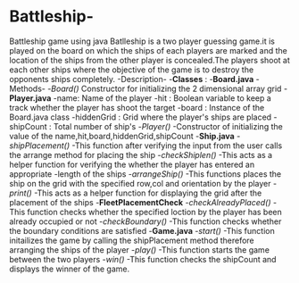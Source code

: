 # Battleship-
Battleship game using java
    Batlleship is a two player guessing game.it is played on the board on which the ships of each players are marked and 
    the location of the ships from the other player is concealed.The players shoot at each other ships where the objective of 
    the game is to destroy the opponents ships completely.
-Description-
    -**Classes** :
     -**Board.java**
         -Methods-
          -_Board()_
            Constructor for initializing the 2 dimensional array grid 
      -**Player.java**
            -name:        Name of the player 
            -hit :        Boolean variable to keep a track whether the player has shoot the target
            -board :      Instance  of the Board.java class
            -hiddenGrid : Grid where the player's ships are placed 
            -shipCount  : Total number of ship's 
            -_Player()_
                  -Constructor of initializing the value of the name,hit,board,hiddenGrid,shipCount
      -**Ship.java**
            -_shipPlacement()_
                  -This function after verifying the input from the user calls the arrange method for placing the ship
            -_checkShiplen()_
                 -This acts as a  helper function for verifying the whether the player has entered an appropriate 
                 -length of the ships
            -_arrangeShip()_
                  -This functions places the ship on the grid with the specified row,col and orientation by the player
            -_print()_
                  -This acts as a helper function for displaying the grid after the placement of the ships
      -**FleetPlacementCheck**
            -_checkAlreadyPlaced()_
                  -This function checks whether the specified loction by the player has been already occupied or not 
            -_checkBoundary()_
                  -This function checks whether the boundary conditions are satisfied
      -**Game.java**
            -_start()_
                  -This function initailizes the game by calling the shipPlacement method therefore arranging the ships of the 
                    player 
            -_play()_
                  -This function starts the game between the two players
            -_win()_
                  -This function checks the shipCount and displays the winner of the game.     

